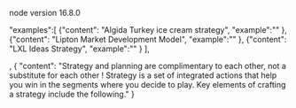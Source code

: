node version 16.8.0

 "examples":[
      {"content": "Algida Turkey ice cream strategy",
      "example":""
    },
      {"content": "Lipton Market Development Model",
      "example":""
    },
      {"content": "LXL Ideas Strategy",
      "example":""
    }
        ],


,
      {
        "content": "Strategy and planning are complimentary to each other, not a substitute for each other ! Strategy is a set of integrated actions that help you win in the segments where you decide to play. Key elements of crafting a strategy include the following."
      }